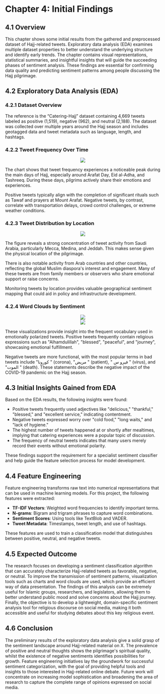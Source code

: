 # Chapter 4: Initial Findings

## 4.1 Overview
This chapter shows some initial results from the gathered and preprocessed dataset of Hajj-related tweets. Exploratory data analysis (EDA) examines multiple dataset properties to better understand the underlying structure and identify early trends. The chapter contains visual representations, statistical summaries, and insightful insights that will guide the succeeding phases of sentiment analysis. These findings are essential for confirming data quality and predicting sentiment patterns among people discussing the Hajj pilgrimage.

## 4.2 Exploratory Data Analysis (EDA)

### 4.2.1 Dataset Overview
The reference is the “Catering-Hajj” dataset containing 4,669 tweets labeled as positive (1,519), negative (962), and neutral (2,188). The dataset was collected over multiple years around the Hajj season and includes geotagged data and tweet metadata such as language, length, and hashtags.


### 4.2.2 Tweet Frequency Over Time

<div align="center">
<img src="https://github.com/user-attachments/assets/4cc01bc5-176f-45e1-8763-fab24540307b">
</div>

The chart shows that tweet frequency experiences a noticeable peak during the main days of Hajj, especially around Arafat Day, Eid al-Adha, and Tashreeq. During these days, pilgrims actively share their emotions and experiences.

Positive tweets typically align with the completion of significant rituals such as Tawaf and prayers at Mount Arafat. Negative tweets, by contrast, correlate with transportation delays, crowd control challenges, or extreme weather conditions.

### 4.2.3 Tweet Distribution by Location
<div align="center">
<img src="https://github.com/user-attachments/assets/5604c27e-4058-4f72-82ee-9d71599e0246">
</div>

The figure reveals a strong concentration of tweet activity from Saudi Arabia, particularly Mecca, Medina, and Jeddah. This makes sense given the physical location of the pilgrimage.

There is also notable activity from Arab countries and other countries, reflecting the global Muslim diaspora's interest and engagement. Many of these tweets are from family members or observers who share emotional support or raise concerns.

Monitoring tweets by location provides valuable geographical sentiment mapping that could aid in policy and infrastructure development.

### 4.2.4 Word Clouds by Sentiment
<div align="center">
<img src="https://github.com/user-attachments/assets/a8743107-0120-40a9-a94e-fd0de0883db0">
</div>
<div align="center">
<img src="https://github.com/user-attachments/assets/0960ad1b-abd1-4d75-a26e-c9d479befd91">
</div>


These visualizations provide insight into the frequent vocabulary used in emotionally polarized tweets. Positive tweets frequently contain religious expressions such as "Alhamdulillah", "blessed", "peaceful", and "journey", showcasing emotional fulfillment.

Negative tweets are more functional, with the most popular terms in bad tweets include "كورونا " (corona), "مريض " (patient), " فيرو س " (virus), and "الموت " (death). These statements describe the negative impact of the COVID-19 pandemic on the Hajj season.


## 4.3 Initial Insights Gained from EDA
Based on the EDA results, the following insights were found:
- Positive tweets frequently used adjectives like "delicious," "thankful," "blessed," and "excellent service," indicating contentment.
- Negative tweets expressed worry over "cold food," "long waits," and "lack of hygiene."
- The highest number of tweets happened at or shortly after mealtimes, implying that catering experiences were a popular topic of discussion.
- The frequency of neutral tweets indicates that many users merely record their events without emotional polarity.

These findings support the requirement for a specialist sentiment classifier and help guide the feature selection process for model development.

## 4.4 Feature Engineering
Feature engineering transforms raw text into numerical representations that can be used in machine learning models. For this project, the following features were extracted:
- **TF-IDF Vectors**: Weighted word frequencies to identify important terms.
- **N-grams**: Bigram and trigram phrases to capture word combinations.
- **Sentiment Scores**: Using tools like TextBlob and VADER.
- **Tweet Metadata**: Timestamps, tweet length, and use of hashtags.

These features are used to train a classification model that distinguishes between positive, neutral, and negative tweets.

## 4.5 Expected Outcome
The research focuses on developing a sentiment classification algorithm that can accurately characterize Hajj-related tweets as favorable, negative, or neutral. To improve the transmission of sentiment patterns, visualization tools such as charts and word clouds are used, which provide an efficient way of data presentation. The findings of this analysis can be extremely useful for Islamic groups, researchers, and legislators, allowing them to better understand public mood and solve concerns about the Hajj journey. Finally, the objective is to develop a lightweight, domain-specific sentiment analysis tool for religious discourse on social media, making it both accessible and useful for studying debates about this key religious event.

## 4.6 Conclusion
The preliminary results of the exploratory data analysis give a solid grasp of the sentiment landscape around Hajj-related material on X. The prevalence of positive and neutral thoughts shows the pilgrimage's spiritual quality, whilst the existence of negative sentiments identifies possibilities for growth. Feature engineering initiatives lay the groundwork for successful sentiment categorization, with the goal of providing helpful tools and insights to those interested in Hajj-related online debate. Future work will concentrate on increasing model sophistication and broadening the area of research to capture the complete range of opinions expressed on social media.
